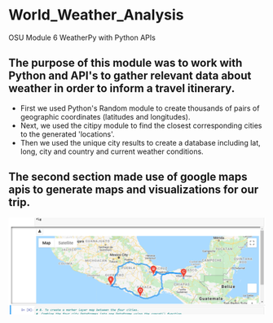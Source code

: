 # World_Weather_Analysis
OSU Module 6 WeatherPy with Python APIs
## The purpose of this module was to work with Python and API's to gather relevant data about weather in order to inform a travel itinerary.
 - First we used Python's Random module to create thousands of pairs of geographic coordinates (latitudes and longitudes).
 - Next, we used the citipy module to find the closest corresponding cities to the generated 'locations'.
 - Then we used the unique city results to create a database including lat, long, city and country and current weather conditions.

## The second section made use of google maps apis to generate maps and visualizations for our trip.
![](Vacation_Itinerary/WeatherPy_travel_map.PNG)
